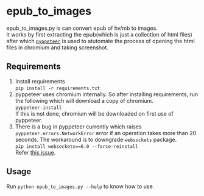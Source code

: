 # epub_to_images
epub_to_images.py is can convert epub of hv/mb to images.\
It works by first extracting the epub(which is just a collection of html files) after which [`pyppeteer`](https://pypi.org/project/pyppeteer) is used to atutomate the process of opening the html files in chromium and taking screenshot.

## Requirements
1. Install requirements \
  `pip install -r requirements.txt`
2. pyppeteer uses chromium internally. So after installing requirements, run the following which will download a copy of chromium.\
  `pyppeteer-install`\
  If this is not done, chromium will be downloaded on first use of pyppeteer.
3. There is a bug in pyppeteer currently which raises `pyppeteer.errors.NetworkError` error if an operation takes more than 20 seconds. The workaround is to downgrade `websockets` package.\
  `pip install websockets==6.0 --force-reinstall`\
  Refer [this issue](https://github.com/miyakogi/pyppeteer/issues/171).

## Usage
Run `python epub_to_images.py --help` to know how to use.

